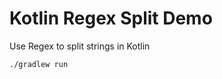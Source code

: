 Kotlin Regex Split Demo
=======================

Use Regex to split strings in Kotlin

```
./gradlew run
```

